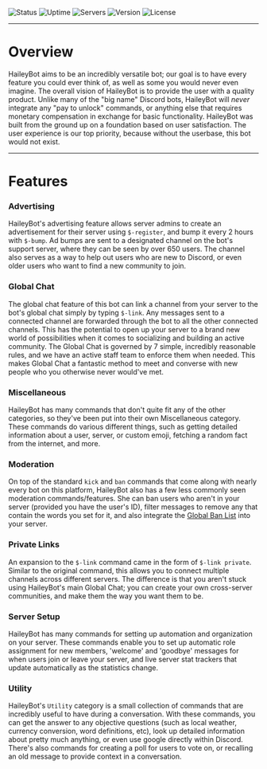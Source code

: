 ![Status][status] ![Uptime][uptime] ![Servers][servers] ![Version][version] ![License][license]

[status]: https://botlist.space/bot/423637161632464906/badge?property=status&style=flat&color=brightgreen
[uptime]: https://botlist.space/bot/423637161632464906/badge?property=uptime.2&style=flat&color=brightgreen
[servers]: https://botlist.space/bot/423637161632464906/badge?property=servers&style=flat&color=informational
[version]: https://img.shields.io/github/manifest-json/v/haileybot/haileybot.github.io?color=blueviolet
[license]: https://img.shields.io/github/license/haileybot/haileybot.github.io

---
# Overview
HaileyBot aims to be an incredibly versatile bot; our goal is to have every feature you could ever think of, as well as some you would never even imagine. The overall vision of HaileyBot is to provide the user with a quality product. Unlike many of the "big name" Discord bots, HaileyBot will _never_ integrate any "pay to unlock" commands, or anything else that requires monetary compensation in exchange for basic functionality. HaileyBot was built from the ground up on a foundation based on user satisfaction. The user experience is our top priority, because without the userbase, this bot would not exist.

---
# Features
### Advertising
HaileyBot's advertising feature allows server admins to create an advertisement for their server using `$-register`, and bump it every 2 hours with `$-bump`. Ad bumps are sent to a designated channel on the bot's support server, where they can be seen by over 650 users. The channel also serves as a way to help out users who are new to Discord, or even older users who want to find a new community to join.
### Global Chat
The global chat feature of this bot can link a channel from your server to the bot's global chat simply by typing `$-link`. Any messages sent to a connected channel are forwarded through the bot to all the other connected channels. This has the potential to open up your server to a brand new world of possibilities when it comes to socializing and building an active community. The Global Chat is governed by 7 simple, incredibly reasonable rules, and we have an active staff team to enforce them when needed. This makes Global Chat a fantastic method to meet and converse with new people who you otherwise never would've met.
### Miscellaneous
HaileyBot has many commands that don't quite fit any of the other categories, so they've been put into their own Miscellaneous category. These commands do various different things, such as getting detailed information about a user, server, or custom emoji, fetching a random fact from the internet, and more.
### Moderation
On top of the standard `kick` and `ban` commands that come along with nearly every bot on this platform, HaileyBot also has a few less commonly seen moderation commands/features. She can ban users who aren't in your server (provided you have the user's ID), filter messages to remove any that contain the words you set for it, and also integrate the [Global Ban List](https://faq.haileybot.com/#ban-list) into your server.
### Private Links
An expansion to the `$-link` command came in the form of `$-link private`. Similar to the original command, this allows you to connect multiple channels across different servers. The difference is that you aren't stuck using HaileyBot's main Global Chat; you can create your own cross-server communities, and make them the way you want them to be.
### Server Setup
HaileyBot has many commands for setting up automation and organization on your server. These commands enable you to set up automatic role assignment for new members, 'welcome' and 'goodbye' messages for when users join or leave your server, and live server stat trackers that update automatically as the statistics change.
### Utility
HaileyBot's `Utility` category is a small collection of commands that are incredibly useful to have during a conversation. With these commands, you can get the answer to any objective questions (such as local weather, currency conversion, word definitions, etc), look up detailed information about pretty much anything, or even use google directly within Discord. There's also commands for creating a poll for users to vote on, or recalling an old message to provide context in a conversation.
